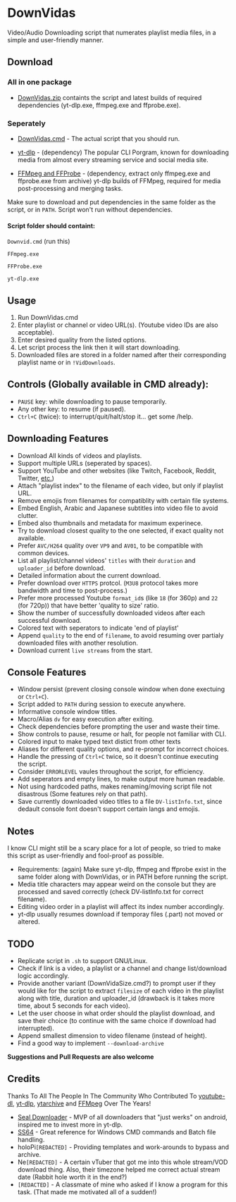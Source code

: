 # DownVidas
Video/Audio Downloading script that numerates playlist media files, in a simple and user-friendly manner.


## Download

### All in one package
* [DownVidas.zip](https://github.com/GhostasDead/DownVidas/releases/latest/download/DownVidas.zip) containts the script and latest builds of required dependencies (yt-dlp.exe, ffmpeg.exe and ffprobe.exe).

### Seperately
* [DownVidas.cmd](https://github.com/GhostasDead/DownVidas/raw/main/DownVidas.cmd) - The actual script that you should run.

* [yt-dlp](https://github.com/yt-dlp/yt-dlp/releases/latest/download/yt-dlp.exe) - (dependency) The popular CLI Porgram, known for downloading media from almost every streaming service and social media site.

* [FFMpeg and FFProbe](https://github.com/yt-dlp/FFmpeg-Builds/releases/download/latest/ffmpeg-master-latest-win64-gpl.zip) - (dependency, extract only ffmpeg.exe and ffprobe.exe from archive) yt-dlp builds of FFMpeg, required for media post-processing and merging tasks.

Make sure to download and put dependencies in the same folder as the script, or in `PATH`.
Script won't run without dependencies.

#### Script folder should containt:
`Downvid.cmd` (run this)

`FFmpeg.exe`

`FFProbe.exe`

`yt-dlp.exe`


## Usage
1. Run DownVidas.cmd
1. Enter playlist or channel or video URL(s). (Youtube video IDs are also acceptable).
1. Enter desired quality from the listed options.
1. Let script process the link then it will start downloading.
1. Downloaded files are stored in a folder named after their corresponding playlist name or in `!VidDownloads`.


## Controls (Globally available in CMD already):
* `PAUSE` key: while downloading to pause temporarily.
* Any other key: to resume (if paused).
* `Ctrl+C` (twice): to interrupt/quit/halt/stop it... get some /help.


## Downloading Features
* Download All kinds of videos and playlists.
* Support multiple URLs (seperated by spaces).
* Support YouTube and other websites (like Twitch, Facebook, Reddit, Twitter, [etc.](https://github.com/yt-dlp/yt-dlp/blob/master/supportedsites.md]))
* Attach "playlist index" to the filename of each video, but only if playlist URL.
* Remove emojis from filenames for compatiblity with certain file systems.
* Embed English, Arabic and Japanese subtitles into video file to avoid clutter.
* Embed also thumbnails and metadata for maximum experinece.
* Try to download closest quality to the one selected, if exact quality not available.
* Prefer `AVC/H264` quality over `VP9` and `AV01`, to be compatible with common devices.
* List all playlist/channel videos' `titles` with their `duration` and `uploader_id` before download.
* Detailed information about the current download.
* Prefer download over `HTTPS` protcol. (`M3U8` protocol takes more bandwidth and time to post-process.)
* Prefer more processed Youtube `format_id`s (like `18` (for 360p) and `22` (for 720p)) that have better 'quality to size' ratio.
* Show the number of successfully downloaded videos after each successful download.
* Colored text with seperators to indicate 'end of playlist'
* Append `quality` to the end of `filename`, to avoid resuming over partialy downloaded files with another resolution.
* Download current `live streams` from the start.


## Console Features
* Window persist (prevent closing console window when done exectuing or `Ctrl+C`).
* Script added to `PATH` during session to execute anywhere.
* Informative console window titles.
* Macro/Alias `dv` for easy execution after exiting.
* Check dependencies before prompting the user and waste their time.
* Show controls to pause, resume or halt, for people not familiar with CLI.
* Colored input to make typed text distict from other texts
* Aliases for different quality options, and re-prompt for incorrect choices.
* Handle the pressing of `Ctrl+C` twice, so it doesn't continue executing the script.
* Consider `ERRORLEVEL` vaules throughout the script, for efficiency.
* Add seperators and empty lines, to make output more human readable.
* Not using hardcoded paths, makes renaming/moving script file not disastrous (Some features rely on that path).
* Save currently downloaded video titles to a file `DV-listInfo.txt`, since dedault console font doesn't support certain langs and emojis.


## Notes
I know CLI might still be a scary place for a lot of people, so tried to make this script as user-friendly and fool-proof as possible.

* Requirements: (again) Make sure yt-dlp, ffmpeg and ffprobe exist in the same folder along with DownVidas, or in PATH before running the script.
* Media title characters may appear weird on the console but they are processed and saved correctly (check DV-listInfo.txt for correct filename).
* Editing video order in a playlist will affect its index number accordingly.
* yt-dlp usually resumes download if temporay files (.part) not moved or altered.


## TODO
* Replicate script in `.sh` to support GNU/Linux.
* Check if link is a video, a playlist or a channel and change list/download logic accordingly.
* Provide another variant (DownVidaSize.cmd?) to prompt user if they would like for the script to extract `filesize` of each video in the playlist along with title, duration and uploader_id (drawback is it takes more time, about 5 seconds for each video).
* Let the user choose in what order should the playlist download, and save their choice (to continue with the same choice if download had interrupted).
* Append smallest dimension to video filename (instead of height).
* Find a good way to implement `--download-archive`

**Suggestions and Pull Requests are also welcome**


## Credits
Thanks To All The People In The Community Who Contributed To [youtube-dl](https://github.com/ytdl-org/youtube-dl), [yt-dlp](https://github.com/yt-dlp/yt-dlp), [ytarchive](https://github.com/Kethsar/ytarchive) and [FFMpeg](https://ffmpeg.org/) Over The Years!
* [Seal Downloader](https://github.com/JunkFood02/Seal) - MVP of all downloaders that "just werks" on android, inspired me to invest more in yt-dlp.
* [SS64](https://ss64.com/nt) - Great reference for Windows CMD commands and Batch file handling.
* holoPi`[REDACTED]` - Providing templates and work-arounds to bypass and archive.
* Ne`[REDACTED]` - A certain vTuber that got me into this whole stream/VOD download thing. Also, their timezone helped me correct actual stream date (Rabbit hole worth it in the end?)
* `[REDACTED]` - A classmate of mine who asked if I know a program for this task. (That made me motivated all of a sudden!)